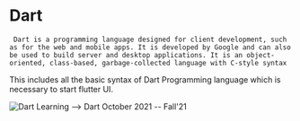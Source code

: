 # Dart
`
Dart is a programming language designed for client development, such as for the web and mobile apps. It is developed by Google and can also be used to build server and desktop applications. It is an object-oriented, class-based, garbage-collected language with C-style syntax`

This includes all the basic syntax of Dart Programming language which is necessary to start flutter UI.


![Dart](https://socialify.git.ci/shahzaneer/Dart-Essentials//image?description=1&font=Raleway&forks=1&issues=1&language=1&name=1&pattern=Floating%20Cogs&pulls=1&stargazers=1&theme=Dark)
Learning --> Dart October 2021 -- Fall'21

